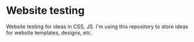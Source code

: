 # Website testing
Website testing for ideas in CSS, JS.
I'm using this repository to store ideas for website templates, designs, etc.
